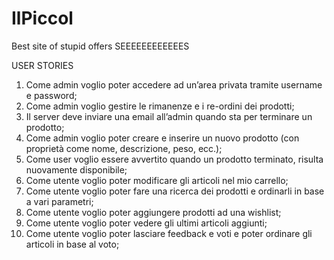 # IlPiccol
Best site of stupid offers
 SEEEEEEEEEEEES

 USER STORIES
 1) Come admin voglio poter accedere ad un’area privata tramite username e password;
 2) Come admin voglio gestire le rimanenze e i re-ordini dei prodotti;
 3) Il server deve inviare una email all’admin quando sta per terminare un prodotto; 
 4) Come admin voglio poter creare e inserire un nuovo prodotto (con proprietà come nome, descrizione, peso, ecc.); 
 5) Come user voglio essere avvertito quando un prodotto terminato, risulta nuovamente disponibile;
 6) Come utente voglio poter modificare gli articoli nel mio carrello;
 7) Come utente voglio poter fare una ricerca dei prodotti e ordinarli in base a vari parametri; 
 8) Come utente voglio poter aggiungere prodotti ad una wishlist; 
 9) Come utente voglio poter vedere gli ultimi articoli aggiunti; 
 10) Come utente voglio poter lasciare feedback e voti e poter ordinare gli articoli in base al voto;

 